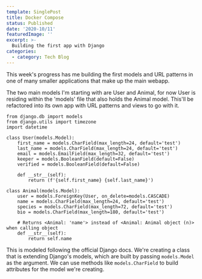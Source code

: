 ```yaml
---
template: SinglePost
title: Docker Compose
status: Published
date: '2020-10/11'
featuredImage: ''
excerpt: >-
  Building the first app with Django
categories:
  - category: Tech Blog
---
```


This week's progress has me building the first models and URL patterns in one of many smaller applications that make up the main webapp.

The two main models I'm starting with are User and Animal, for now User is residing within the 'models' file that also holds the Animal model. This'll be refactored into its own app with URL patterns and views to go with it.

```
from django.db import models
from django.utils import timezone
import datetime

class User(models.Model):
    first_name = models.CharField(max_length=24, default='test')
    last_name = models.CharField(max_length=24, default='test')
    email = models.EmailField(max_length=32, default='test')
    keeper = models.BooleanField(default=False)
    verified = models.BooleanField(default=False)
    
    def __str__(self):
        return (f'{self.first_name} {self.last_name}')

class Animal(models.Model):
    user = models.ForeignKey(User, on_delete=models.CASCADE)
    name = models.CharField(max_length=24, default='test')
    species = models.CharField(max_length=72, default='test')
    bio = models.CharField(max_length=180, default='test')
    
    # Returns <Animal: 'name'> instead of <Animal: Animal object (n)> when calling object
    def __str__(self):
        return self.name
```

This is modeled following the official Django docs. We're creating a class that is extending Django's models, which are built by passing `models.Model` as the argument. We can use methods like `models.CharField` to build attributes for the model we're creating.

